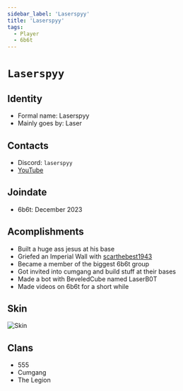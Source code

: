 ```yaml
---
sidebar_label: 'Laserspyy'
title: 'Laserspyy'
tags:
  - Player
  - 6b6t
---
```


# `Laserspyy`

## Identity
* Formal name: Laserspyy
* Mainly goes by: Laser

## Contacts
* Discord: `laserspyy`
* [YouTube](https://www.youtube.com/@Laserspy)

## Joindate
* 6b6t: December 2023

## Acomplishments
* Built a huge ass jesus at his base
* Griefed an Imperial Wall with [scarthebest1943](../Users/scar.md)
* Became a member of the biggest 6b6t group
* Got invited into cumgang and build stuff at their bases
* Made a bot with BeveledCube named LaserB0T
* Made videos on 6b6t for a short while

## Skin
![Skin](https://s.namemc.com/3d/skin/body.png?id=c7d97134bb339108e&model=classic&theta=30&phi=21&time=90&width=100&height=200)

## Clans
* 555
* Cumgang
* The Legion

